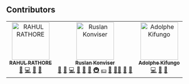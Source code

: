 ## Contributors

<!-- ALL-CONTRIBUTORS-LIST:START - Do not remove or modify this section -->
<!-- prettier-ignore-start -->
<!-- markdownlint-disable -->
<table>
  <tbody>
    <tr>
      <td align="center"><a href="https://github.com/rahul-rathore-576"><img src="https://avatars.githubusercontent.com/u/41804588?v=4?s=100" width="100px;" alt="RAHUL RATHORE"/><br /><sub><b>RAHUL RATHORE</b></sub></a><br /><a href="https://github.com/workspace-vn/workspace/issues?q=author%3Arahul-rathore-576" title="Bug reports">🐛</a> <a href="https://github.com/workspace-vn/workspace/commits?author=rahul-rathore-576" title="Code">💻</a> <a href="#ideas-rahul-rathore-576" title="Ideas, Planning, & Feedback">🤔</a> <a href="https://github.com/workspace-vn/workspace/pulls?q=is%3Apr+reviewed-by%3Arahul-rathore-576" title="Reviewed Pull Requests">👀</a></td>
      <td align="center"><a href="https://github.com/workspace-vn"><img src="https://avatars.githubusercontent.com/u/118497?v=4?s=100" width="100px;" alt="Ruslan Konviser"/><br /><sub><b>Ruslan Konviser</b></sub></a><br /><a href="#business-evereq" title="Business development">💼</a> <a href="#ideas-evereq" title="Ideas, Planning, & Feedback">🤔</a> <a href="https://github.com/workspace-vn/workspace/commits?author=evereq" title="Code">💻</a> <a href="https://github.com/workspace-vn/workspace/issues?q=author%3Aevereq" title="Bug reports">🐛</a> <a href="https://github.com/workspace-vn/workspace/commits?author=evereq" title="Documentation">📖</a> <a href="#design-evereq" title="Design">🎨</a> <a href="#infra-evereq" title="Infrastructure (Hosting, Build-Tools, etc)">🚇</a> <a href="#financial-evereq" title="Financial">💵</a> <a href="#maintenance-evereq" title="Maintenance">🚧</a> <a href="#mentoring-evereq" title="Mentoring">🧑‍🏫</a> <a href="#projectManagement-evereq" title="Project Management">📆</a> <a href="https://github.com/workspace-vn/workspace/pulls?q=is%3Apr+reviewed-by%3Aevereq" title="Reviewed Pull Requests">👀</a></td>
      <td align="center"><a href="http://adkif.netlify.app"><img src="https://avatars.githubusercontent.com/u/45813955?v=4?s=100" width="100px;" alt="Adolphe Kifungo"/><br /><sub><b>Adolphe Kifungo</b></sub></a><br /><a href="https://github.com/workspace-vn/workspace/commits?author=adkif" title="Code">💻</a> <a href="#ideas-adkif" title="Ideas, Planning, & Feedback">🤔</a> <a href="https://github.com/workspace-vn/workspace/issues?q=author%3Aadkif" title="Bug reports">🐛</a></td>
    </tr>
  </tbody>
</table>

<!-- markdownlint-restore -->
<!-- prettier-ignore-end -->

<!-- ALL-CONTRIBUTORS-LIST:END -->
